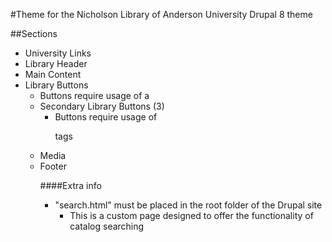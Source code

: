 #Theme for the Nicholson Library of Anderson University
Drupal 8 theme

##Sections
* University Links
* Library Header
* Main Content
* Library Buttons
  * Buttons require usage of a <table>
* Secondary Library Buttons (3)
  * Buttons require usage of <p> tags
* Media
* Footer

####Extra info
* "search.html" must be placed in the root folder of the Drupal site
  * This is a custom page designed to offer the functionality of catalog searching